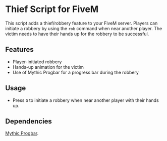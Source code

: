 # Thief Script for FiveM

This script adds a thief/robbery feature to your FiveM server. Players can initiate a robbery by using the `rob` command when near another player. The victim needs to have their hands up for the robbery to be successful.

## Features
- Player-initiated robbery
- Hands-up animation for the victim
- Use of Mythic Progbar for a progress bar during the robbery

## Usage
- Press `G` to initiate a robbery when near another player with their hands up.

## Dependencies
[Mythic Progbar](https://github.com/HalCroves/mythic_progbar).
